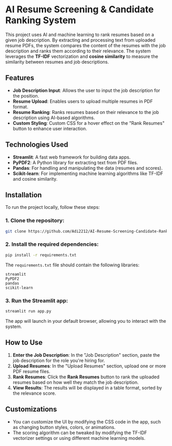 # AI Resume Screening & Candidate Ranking System

This project uses AI and machine learning to rank resumes based on a given job description. By extracting and processing text from uploaded resume PDFs, the system compares the content of the resumes with the job description and ranks them according to their relevance. The system leverages the **TF-IDF** vectorization and **cosine similarity** to measure the similarity between resumes and job descriptions.

## Features
- **Job Description Input**: Allows the user to input the job description for the position.
- **Resume Upload**: Enables users to upload multiple resumes in PDF format.
- **Resume Ranking**: Ranks resumes based on their relevance to the job description using AI-based algorithms.
- **Custom Styling**: Custom CSS for a hover effect on the "Rank Resumes" button to enhance user interaction.

## Technologies Used
- **Streamlit**: A fast web framework for building data apps.
- **PyPDF2**: A Python library for extracting text from PDF files.
- **Pandas**: For handling and manipulating the data (resumes and scores).
- **Scikit-learn**: For implementing machine learning algorithms like TF-IDF and cosine similarity.

## Installation

To run the project locally, follow these steps:

### 1. Clone the repository:
```bash
git clone https://github.com/Adi2212/AI-Resume-Screening-Candidate-Ranking-System
```

### 2. Install the required dependencies:
```bash
pip install -r requirements.txt
```

The `requirements.txt` file should contain the following libraries:
```
streamlit
PyPDF2
pandas
scikit-learn
```

### 3. Run the Streamlit app:
```bash
streamlit run app.py
```

The app will launch in your default browser, allowing you to interact with the system.

## How to Use
1. **Enter the Job Description**: In the "Job Description" section, paste the job description for the role you're hiring for.
2. **Upload Resumes**: In the "Upload Resumes" section, upload one or more PDF resume files.
3. **Rank Resumes**: Click the **Rank Resumes** button to rank the uploaded resumes based on how well they match the job description.
4. **View Results**: The results will be displayed in a table format, sorted by the relevance score.

## Customizations
- You can customize the UI by modifying the CSS code in the app, such as changing button styles, colors, or animations.
- The scoring algorithm can be tweaked by modifying the TF-IDF vectorizer settings or using different machine learning models.



